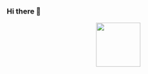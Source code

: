 ### Hi there 👋

<div id="header" align="center">
  <img src="https://img.freepik.com/free-vector/freelance-work-abstract-concept-vector-illustration-freelancer-job-remote-work-online-selfemployment-freelance-platform-available-hiring-independent-web-specialist-abstract-metaphor_335657-6118.jpg?t=st=1659367121~exp=1659367721~hmac=3a19acbc842c162b5e641ae13b8201263fee63a9009c1f63bc2bf733c26ec87e" width="100"/>
</div>
